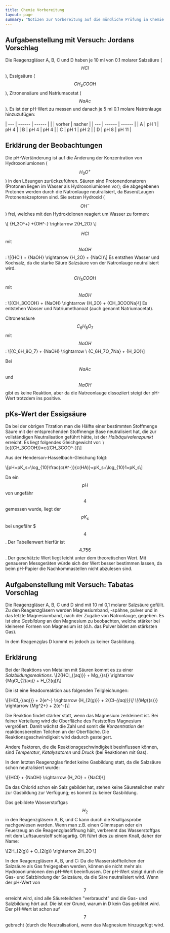 ```yaml
---
title: Chemie Vorbereitung
layout: page
summary: "Notizen zur Vorbereitung auf die mündliche Prüfung in Chemie (Abitur 2019)"
---
```


## Aufgabenstellung mit Versuch: Jordans Vorschlag

Die Reagenzgläser A, B, C und D haben je 10 ml von 0.1 molarer Salzsäure ($${HCl}$$), Essigsäure ($$CH_3COOH$$), Zitronensäure und Natriumacetat ($${NaAc}$$).
Es ist der pH-Wert zu messen und danach je 5 ml 0.1 molare Natronlauge hinzuzufügen:

| --- | ------ | ------ |
|     | vorher | nacher |
| --- | ------ | ------ |
| A   | pH 1   | pH 4   |
| B   | pH 4   | pH 4   |
| C   | pH 1   | pH 2   |
| D   | pH 8   | pH 11  |


## Erklärung der Beobachtungen

Die pH-Wertänderung ist auf die Änderung der Konzentration von Hydroxoniumionen ($${H_3O^+}$$) in den Lösungen zurückzuführen. Säuren sind Protonendonatoren (Protonen liegen im Wasser als Hydroxoniumionen vor); die abgegebenen Protonen werden durch die Natronlauge neutralisiert, da Basen/Laugen Protonenakzeptoren sind. Sie setzen Hydroxid ($${OH^-}$$) frei, welches mit den Hydroxidionen reagiert um Wasser zu formen:

\\[ \{H_3O^+} +\{OH^-} \\rightarrow 2\{H_2O} \\]

$${HCl}$$ mit $${NaOH}$$:
\\[\{HCl} + \{NaOH} \\rightarrow \{H_2O} + \{NaCl}\\]
Es entsthen Wasser und Kochsalz, da die starke Säure Salzsäure von der Natronlauge neutralisiert wird.

$${CH_3COOH}$$ mit $${NaOH}$$:
\\[\{CH_3COOH} + \{NaOH} \\rightarrow \{H_2O} + \{CH_3COONa}\\]
Es entstehen Wasser und Natriumethanoat (auch genannt Natriumacetat).

Citronensäure $${C_6H_8O_7}$$ mit $${NaOH}$$:
\\[\{C_6H_8O_7} + \{NaOH} \\rightarrow \\ \{C_6H_7O_7Na} + \{H_2O}\\]

Bei $${NaAc}$$ und $${NaOH}$$ gibt es keine Reaktion, aber da die Natreonlauge dissoziiert steigt der pH-Wert trotzdem ins positive.

## pKs-Wert der Essigsäure

Da bei der obrigen Titration man die Hälfte einer bestimmten Stoffmenge Säure mit der entsprechenden Stoffmenge Base neutralisiert hat, die zur vollständigen Neutralisation geführt hätte, ist der *Halbäquivalenzpunkt* erreicht. Es liegt folgendes Gleichgewicht vor: \\[c(\{CH_3COOH})=c(\{CH_3COO^-})\\]

Aus der Henderson-Hasselbach-Gleichung folgt:

\\[pH=pK_s+\\log_{10}\\frac{c(A^-)}{c(HA)}=pK_s+\\log_{10}1=pK_s\\]

Da ein $$pH$$ von ungefähr $$4$$ gemessen wurde, liegt der $$pK_s$$ bei ungefähr $$$4$$. Der Tabellenwert hierfür ist $$4.756$$. Der geschätzte Wert liegt leicht unter dem theoretischen Wert. Mit genaueren Messgeräten würde sich der Wert besser bestimmen lassen, da beim pH-Papier die Nachkommastellen nicht abzulesen sind.

## Aufgabenstellung mit Versuch: Tabatas Vorschlag

Die Reagenzgläser A, B, C und D sind mit 10 ml 0,1 molarer Salzsäure gefüllt. Zu den Reagenzgläsern werden Magnesiumband, -spähne, pulver und in das letzte Magnesiumband, nach der Zugabe von Natronlauge, gegeben. Es ist eine *Gasbildung* an den Magnesium zu beobachten, welche stärker bei kleineren Formen von Magnesium ist (d.h. das Pulver bildet am stärksten Gas).

In dem Reagenzglas D kommt es jedoch zu keiner Gasbildung.

## Erklärung

Bei der Reaktions von Metallen mit Säuren kommt es zu einer *Salzbildungsreaktions*. \\[2\{HCl_{(aq)}} + Mg_{(s)} \\rightarrow \{MgCl_{2(aq)} + H_{2(g)}\\]

Die ist eine Readoxreaktion aus folgenden Teilgleichungen:

\\[\{HCl_{(aq)}} + 2\{e^-} \\rightarrow \{H_{2(g)}} + 2\{Cl-_{(aq)}}\\]
\\[\{Mg_{(s)}} \\rightarrow \{Mg^2+} + 2\{e^-}\\]

Die Reaktion findet stärker statt, wenn das Magnesium zerkleinert ist. Bei feiner Verteilung wird die Oberfläche des Feststoffes Magnesium vergrößert. Damit wächst die Zahl und somit die *Konzentration* der reaktionsbereiten Teilchen an der Oberfläche. Die Reaktionsgeschwindigkeit wird dadurch gesteigert.

Andere Faktoren, die die Reaktionsgeschwindigkeit beeinflussen können, sind *Temperatur*, *Katalysatoren* und *Druck* (bei Reaktionen mit Gas).

In dem letzten Reagenzglas findet keine Gasbildung statt, da die Salzsäure schon neutralisiert wurde:

\\[\{HCl} + \{NaOH} \\rightarrow \{H_2O} + \{NaCl}\\]

Da das Chlorid schon ein Salz gebildet hat, stehen keine Säureteilchen mehr zur Gasbildung zur Verfügung; es kommt zu keiner Gasbildung.

Das gebildete Wasserstoffgas $${H_2}$$ in den Reagenzgläsern A, B, und C kann durch die Knallgasprobe nachgewiesen werden. Wenn man z.B. einen Glimmspan oder ein Feuerzeug an die Reagenzglasöffnung hält, verbrennt das Wasserstoffgas mit dem Luftsauerstoff schlagartig. Oft führt dies zu einem Knall, daher der Name:

\\[2H_{2(g)} + O_{2(g)} \rightarrow 2H_2O \\]

In den Reagenzgläsern A, B, und C: Da die Wasserstoffteilchen der Salzsäure als Gas freigegeben werden, können sie nicht mehr als Hydroxoniumionen den pH-Wert beeinflussen. Der pH-Wert steigt durch die Gas- und Salzbindung der Salzsäure, da die Säre neutralisiert wird. Wenn der pH-Wert von $$7$$ erreicht wird, sind alle Säureteilchen "verbraucht" und die Gas- und Salzbildung hört auf. Die ist der Grund, warum in D kein Gas gebildet wird. Der pH-Wert ist schon auf $$7$$ gebracht (durch die Neutralisation), wenn das Magnesium hinzugefügt wird.